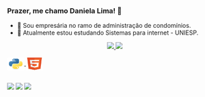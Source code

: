 ### Prazer, me chamo Daniela Lima! 👋
- 🔭 Sou empresária no ramo de administração de condomínios.
- 🌱 Atualmente estou estudando Sistemas para internet - UNIESP.

<div align="center">
  <a href="https://github.com/daniislima">
  <img height="180em" src="https://github-readme-stats.vercel.app/api?username=daniislima&show_icons=true&theme=cobalt&include_all_commits=true&count_private=true"/>
  <img height="180em" src="https://github-readme-stats.vercel.app/api/top-langs/?username=daniislima&layout=compact&langs_count=7&theme=cobalt"/>
</div>
<div style="display: inline_block"><br>
  <img align="center" alt="Rafa-Python" height="30" width="40" src="https://raw.githubusercontent.com/devicons/devicon/master/icons/python/python-original.svg">
  <img align="center" alt="Rafa-HTML" height="30" width="40" src="https://raw.githubusercontent.com/devicons/devicon/master/icons/html5/html5-original.svg">
 </div>
  
  ##  
 <div>
 <a href="https://instagram.com/daniislima" target="_blank"><img src="https://img.shields.io/badge/-Instagram-%23E4405F?style=for-the-badge&logo=instagram&logoColor=white" target="_blank"></a>
 <a href = "mailto:daninaslima@gmail.com"><img src="https://img.shields.io/badge/-Gmail-%23333?style=for-the-badge&logo=gmail&logoColor=white" target="_blank"></a>
 <a href="https://www.linkedin.com/in/danielanaslima" target="_blank"><img src="https://img.shields.io/badge/-LinkedIn-%230077B5?style=for-the-badge&logo=linkedin&logoColor=white" target="_blank"></a>
 </div> 
  
